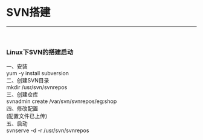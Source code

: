 
# SVN搭建

<hr>
<br>
<h3>Linux下SVN的搭建启动</h2>

一、安装<br>
yum -y install subversion<br>
二、创建SVN目录<br>
mkdir /usr/svn/svnrepos<br>
三、创建仓库<br>
svnadmin create /var/svn/svnrepos/eg:shop<br>
四、修改配置<br>
(配置文件已上传) <br>
五、启动<br>
svnserve -d -r /usr/svn/svnrepos






